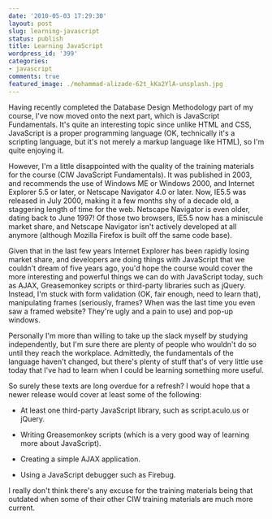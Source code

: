 ```yaml
---
date: '2010-05-03 17:29:30'
layout: post
slug: learning-javascript
status: publish
title: Learning JavaScript
wordpress_id: '399'
categories:
- javascript
comments: true
featured_image: ./mohammad-alizade-62t_kKa2YlA-unsplash.jpg
---
```


Having recently completed the Database Design Methodology part of my course, I've now moved onto the next part, which is JavaScript Fundamentals. It's quite an interesting topic since unlike HTML and CSS, JavaScript is a proper programming language (OK, technically it's a scripting language, but it's not merely a markup language like HTML), so I'm quite enjoying it.

However, I'm a little disappointed with the quality of the training materials for the course (CIW JavaScript Fundamentals). It was published in 2003, and recommends the use of Windows ME or Windows 2000, and Internet Explorer 5.5 or later, or Netscape Navigator 4.0 or later. Now, IE5.5 was released in July 2000, making it a few months shy of a decade old, a staggering length of time for the web. Netscape Navigator is even older, dating back to June 1997! Of those two browsers, IE5.5 now has a miniscule market share, and Netscape Navigator isn't actively developed at all anymore (although Mozilla Firefox is built off the same code base).

Given that in the last few years Internet Explorer has been rapidly losing market share, and developers are doing things with JavaScript that we couldn't dream of five years ago, you'd hope the course would cover the more interesting and powerful things we can do with JavaScript today, such as AJAX, Greasemonkey scripts or third-party libraries such as jQuery. Instead, I'm stuck with form validation (OK, fair enough, need to learn that), manipulating frames (seriously, frames? When was the last time you even saw a framed website? They're ugly and a pain to use) and pop-up windows.

Personally I'm more than willing to take up the slack myself by studying independently, but I'm sure there are plenty of people who wouldn't do so until they reach the workplace. Admittedly, the fundamentals of the language haven't changed, but there's plenty of stuff that's of very little use today that I've had to learn when I could be learning something more useful.

So surely these texts are long overdue for a refresh? I would hope that a newer release would cover at least some of the following:
	
  * At least one third-party JavaScript library, such as script.aculo.us or jQuery.
	
  * Writing Greasemonkey scripts (which is a very good way of learning more about JavaScript).
	
  * Creating a simple AJAX application.
	
  * Using a JavaScript debugger such as Firebug.

I really don't think there's any excuse for the training materials being that outdated when some of their other CIW training materials are much more current.
